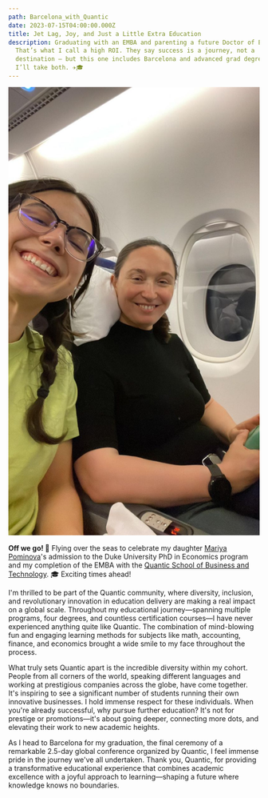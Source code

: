 ```yaml
---
path: Barcelona_with_Quantic
date: 2023-07-15T04:00:00.000Z
title: Jet Lag, Joy, and Just a Little Extra Education
description: Graduating with an EMBA and parenting a future Doctor of Economics?
  That’s what I call a high ROI. They say success is a journey, not a
  destination — but this one includes Barcelona and advanced grad degrees, so
  I’ll take both. ✈️🎓
---
```

![Olena and Marsha](../assets/1688157810020.jpg "Olena and Marsha")

**Off we go! 🛫** Flying over the seas to celebrate my daughter [Mariya Pominova](https://www.linkedin.com/in/mariya-pominova)'s admission to the Duke University PhD in Economics program and my completion of the EMBA with the [Quantic School of Business and Technology](https://quantic.edu). 🎓 Exciting times ahead!

I'm thrilled to be part of the Quantic community, where diversity, inclusion, and revolutionary innovation in education delivery are making a real impact on a global scale. Throughout my educational journey—spanning multiple programs, four degrees, and countless certification courses—I have never experienced anything quite like Quantic. The combination of mind-blowing fun and engaging learning methods for subjects like math, accounting, finance, and economics brought a wide smile to my face throughout the process.

What truly sets Quantic apart is the incredible diversity within my cohort. People from all corners of the world, speaking different languages and working at prestigious companies across the globe, have come together. It's inspiring to see a significant number of students running their own innovative businesses. I hold immense respect for these individuals. When you're already successful, why pursue further education? It's not for prestige or promotions—it's about going deeper, connecting more dots, and elevating their work to new academic heights.

As I head to Barcelona for my graduation, the final ceremony of a remarkable 2.5-day global conference organized by Quantic, I feel immense pride in the journey we've all undertaken. Thank you, Quantic, for providing a transformative educational experience that combines academic excellence with a joyful approach to learning—shaping a future where knowledge knows no boundaries.

